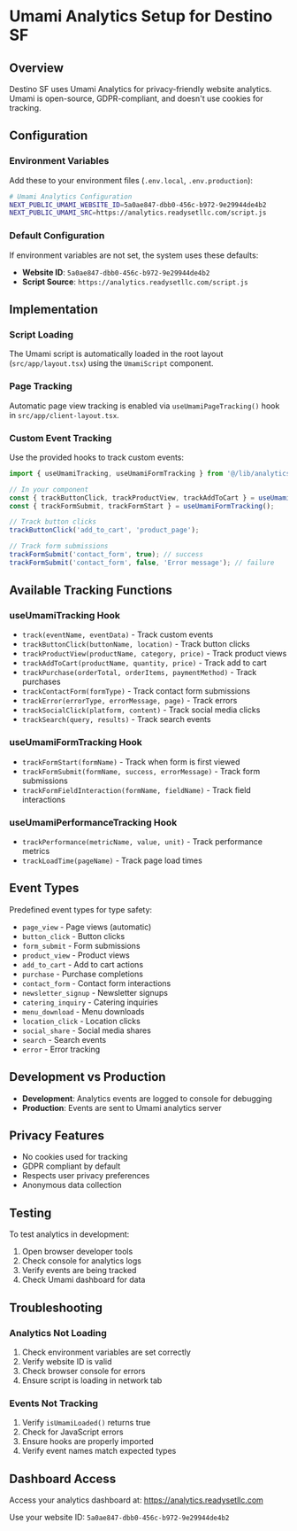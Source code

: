 # Umami Analytics Setup for Destino SF

## Overview

Destino SF uses Umami Analytics for privacy-friendly website analytics. Umami is open-source, GDPR-compliant, and doesn't use cookies for tracking.

## Configuration

### Environment Variables

Add these to your environment files (`.env.local`, `.env.production`):

```bash
# Umami Analytics Configuration
NEXT_PUBLIC_UMAMI_WEBSITE_ID=5a0ae847-dbb0-456c-b972-9e29944de4b2
NEXT_PUBLIC_UMAMI_SRC=https://analytics.readysetllc.com/script.js
```

### Default Configuration

If environment variables are not set, the system uses these defaults:
- **Website ID**: `5a0ae847-dbb0-456c-b972-9e29944de4b2`
- **Script Source**: `https://analytics.readysetllc.com/script.js`

## Implementation

### Script Loading

The Umami script is automatically loaded in the root layout (`src/app/layout.tsx`) using the `UmamiScript` component.

### Page Tracking

Automatic page view tracking is enabled via `useUmamiPageTracking()` hook in `src/app/client-layout.tsx`.

### Custom Event Tracking

Use the provided hooks to track custom events:

```typescript
import { useUmamiTracking, useUmamiFormTracking } from '@/lib/analytics';

// In your component
const { trackButtonClick, trackProductView, trackAddToCart } = useUmamiTracking();
const { trackFormSubmit, trackFormStart } = useUmamiFormTracking();

// Track button clicks
trackButtonClick('add_to_cart', 'product_page');

// Track form submissions
trackFormSubmit('contact_form', true); // success
trackFormSubmit('contact_form', false, 'Error message'); // failure
```

## Available Tracking Functions

### useUmamiTracking Hook

- `track(eventName, eventData)` - Track custom events
- `trackButtonClick(buttonName, location)` - Track button clicks
- `trackProductView(productName, category, price)` - Track product views
- `trackAddToCart(productName, quantity, price)` - Track add to cart
- `trackPurchase(orderTotal, orderItems, paymentMethod)` - Track purchases
- `trackContactForm(formType)` - Track contact form submissions
- `trackError(errorType, errorMessage, page)` - Track errors
- `trackSocialClick(platform, content)` - Track social media clicks
- `trackSearch(query, results)` - Track search events

### useUmamiFormTracking Hook

- `trackFormStart(formName)` - Track when form is first viewed
- `trackFormSubmit(formName, success, errorMessage)` - Track form submissions
- `trackFormFieldInteraction(formName, fieldName)` - Track field interactions

### useUmamiPerformanceTracking Hook

- `trackPerformance(metricName, value, unit)` - Track performance metrics
- `trackLoadTime(pageName)` - Track page load times

## Event Types

Predefined event types for type safety:

- `page_view` - Page views (automatic)
- `button_click` - Button clicks
- `form_submit` - Form submissions
- `product_view` - Product views
- `add_to_cart` - Add to cart actions
- `purchase` - Purchase completions
- `contact_form` - Contact form interactions
- `newsletter_signup` - Newsletter signups
- `catering_inquiry` - Catering inquiries
- `menu_download` - Menu downloads
- `location_click` - Location clicks
- `social_share` - Social media shares
- `search` - Search events
- `error` - Error tracking

## Development vs Production

- **Development**: Analytics events are logged to console for debugging
- **Production**: Events are sent to Umami analytics server

## Privacy Features

- No cookies used for tracking
- GDPR compliant by default
- Respects user privacy preferences
- Anonymous data collection

## Testing

To test analytics in development:

1. Open browser developer tools
2. Check console for analytics logs
3. Verify events are being tracked
4. Check Umami dashboard for data

## Troubleshooting

### Analytics Not Loading

1. Check environment variables are set correctly
2. Verify website ID is valid
3. Check browser console for errors
4. Ensure script is loading in network tab

### Events Not Tracking

1. Verify `isUmamiLoaded()` returns true
2. Check for JavaScript errors
3. Ensure hooks are properly imported
4. Verify event names match expected types

## Dashboard Access

Access your analytics dashboard at: https://analytics.readysetllc.com

Use your website ID: `5a0ae847-dbb0-456c-b972-9e29944de4b2` 